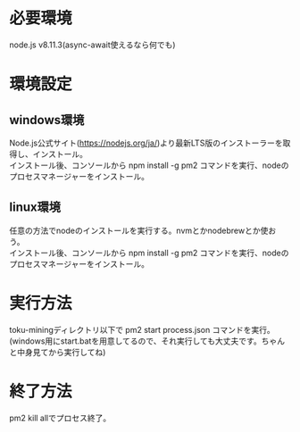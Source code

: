 # 必要環境
node.js v8.11.3(async-await使えるなら何でも)

# 環境設定
## windows環境
Node.js公式サイト(https://nodejs.org/ja/)より最新LTS版のインストーラーを取得し、インストール。  
インストール後、コンソールから npm install -g pm2 コマンドを実行、nodeのプロセスマネージャーをインストール。  
## linux環境
任意の方法でnodeのインストールを実行する。nvmとかnodebrewとか使おう。  
インストール後、コンソールから npm install -g pm2 コマンドを実行、nodeのプロセスマネージャーをインストール。  

# 実行方法
toku-miningディレクトリ以下で pm2 start process.json コマンドを実行。  
(windows用にstart.batを用意してるので、それ実行しても大丈夫です。ちゃんと中身見てから実行してね)

# 終了方法
pm2 kill allでプロセス終了。
